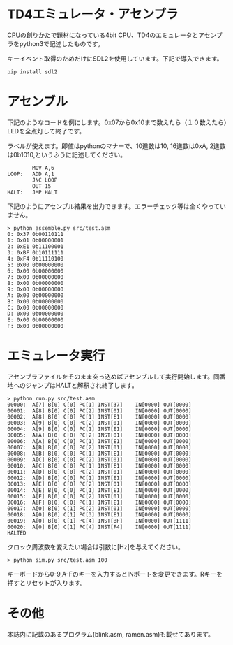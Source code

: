 
# TD4エミュレータ・アセンブラ

[CPUの創りかた](https://www.amazon.co.jp/dp/4839909865)で題材になっている4bit CPU、TD4のエミュレータとアセンブラをpython3で記述したものです。

キーイベント取得のためだけにSDL2を使用しています。下記で導入できます。

```
pip install sdl2
```

# アセンブル

下記のようなコードを例にします。0x07から0x10まで数えたら（１０数えたら）LEDを全点灯して終了です。

ラベルが使えます。即値はpythonのマナーで、10進数は10, 16進数は0xA, 2進数は0b1010,というふうに記述してください。

```
        MOV A,6
LOOP:   ADD A,1
        JNC LOOP
        OUT 15
HALT:   JMP HALT
```

下記のようにアセンブル結果を出力できます。エラーチェック等は全くやっていません。

```
> python assemble.py src/test.asm
0: 0x37 0b00110111
1: 0x01 0b00000001
2: 0xE1 0b11100001
3: 0xBF 0b10111111
4: 0xF4 0b11110100
5: 0x00 0b00000000
6: 0x00 0b00000000
7: 0x00 0b00000000
8: 0x00 0b00000000
9: 0x00 0b00000000
A: 0x00 0b00000000
B: 0x00 0b00000000
C: 0x00 0b00000000
D: 0x00 0b00000000
E: 0x00 0b00000000
F: 0x00 0b00000000
```

# エミュレータ実行

アセンブラファイルをそのまま突っ込めばアセンブルして実行開始します。同番地へのジャンプはHALTと解釈され終了します。

```
> python run.py src/test.asm
00000:  A[7] B[0] C[0] PC[1] INST[37]    IN[0000] OUT[0000]
00001:  A[8] B[0] C[0] PC[2] INST[01]    IN[0000] OUT[0000]
00002:  A[8] B[0] C[0] PC[1] INST[E1]    IN[0000] OUT[0000]
00003:  A[9] B[0] C[0] PC[2] INST[01]    IN[0000] OUT[0000]
00004:  A[9] B[0] C[0] PC[1] INST[E1]    IN[0000] OUT[0000]
00005:  A[A] B[0] C[0] PC[2] INST[01]    IN[0000] OUT[0000]
00006:  A[A] B[0] C[0] PC[1] INST[E1]    IN[0000] OUT[0000]
00007:  A[B] B[0] C[0] PC[2] INST[01]    IN[0000] OUT[0000]
00008:  A[B] B[0] C[0] PC[1] INST[E1]    IN[0000] OUT[0000]
00009:  A[C] B[0] C[0] PC[2] INST[01]    IN[0000] OUT[0000]
00010:  A[C] B[0] C[0] PC[1] INST[E1]    IN[0000] OUT[0000]
00011:  A[D] B[0] C[0] PC[2] INST[01]    IN[0000] OUT[0000]
00012:  A[D] B[0] C[0] PC[1] INST[E1]    IN[0000] OUT[0000]
00013:  A[E] B[0] C[0] PC[2] INST[01]    IN[0000] OUT[0000]
00014:  A[E] B[0] C[0] PC[1] INST[E1]    IN[0000] OUT[0000]
00015:  A[F] B[0] C[0] PC[2] INST[01]    IN[0000] OUT[0000]
00016:  A[F] B[0] C[0] PC[1] INST[E1]    IN[0000] OUT[0000]
00017:  A[0] B[0] C[1] PC[2] INST[01]    IN[0000] OUT[0000]
00018:  A[0] B[0] C[1] PC[3] INST[E1]    IN[0000] OUT[0000]
00019:  A[0] B[0] C[1] PC[4] INST[BF]    IN[0000] OUT[1111]
00020:  A[0] B[0] C[1] PC[4] INST[F4]    IN[0000] OUT[1111]
HALTED
```

クロック周波数を変えたい場合は引数に[Hz]を与えてください。

```
> python sim.py src/test.asm 100
```

キーボードから0-9,A-Fのキーを入力するとINポートを変更できます。Rキーを押すとリセットが入ります。

# その他

本誌内に記載のあるプログラム(blink.asm, ramen.asm)も載せてあります。

